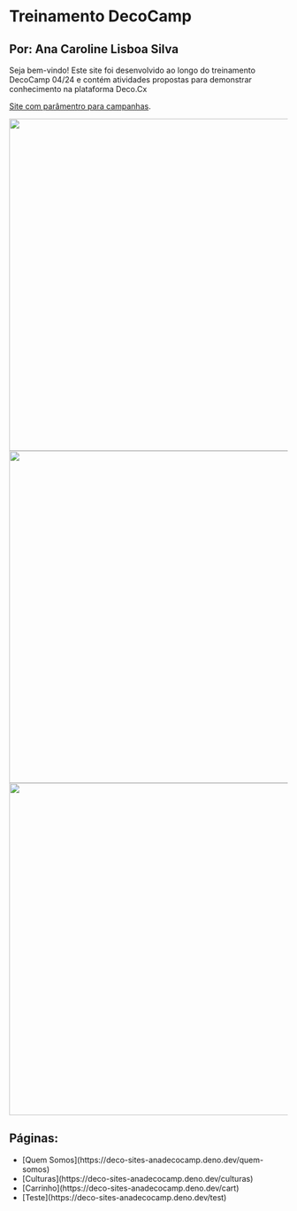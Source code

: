 # Treinamento DecoCamp
## Por: Ana Caroline Lisboa Silva

Seja bem-vindo! Este site foi desenvolvido ao longo do treinamento DecoCamp 04/24 e contém atividades propostas para demonstrar conhecimento na plataforma Deco.Cx

[Site com parâmentro para campanhas](https://deco-sites-anadecocamp.deno.dev?utm_campaign=summer_sale).
<div style="display: flex; justify-content: center; width: 100%">
<img width="600px" 
    src="https://drive.google.com/file/d/1ibOa2zHKzlSEfG-mXzI-s-h9XBmDvnyz" />
</div>


<div style="display: flex; justify-content: center; width: 100%">
<img width="600px" 
    src="https://drive.google.com/file/d/13v4Zfv3zq2T5GNu1z_LoBWHyhHkdVglS" />
</div>


<div style="display: flex; justify-content: center; width: 100%">
<img width="600px" 
    src="https://drive.google.com/file/d/1z2PaEvAb3CwbVGGPeD0DxjH1V71GQ1xj" />
</div>

## Páginas:
<ul>
  <li>[Quem Somos](https://deco-sites-anadecocamp.deno.dev/quem-somos)</li>
  <li>[Culturas](https://deco-sites-anadecocamp.deno.dev/culturas)</li>
  <li>[Carrinho](https://deco-sites-anadecocamp.deno.dev/cart)</li>
  <li>[Teste](https://deco-sites-anadecocamp.deno.dev/test)</li>
</ul>
